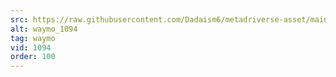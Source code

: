 ```yaml
---
src: https://raw.githubusercontent.com/Dadaism6/metadriverse-asset/main/script-waymo-output-newcompressed/waymo_1094.mp4
alt: waymo_1094
tag: waymo
vid: 1094
order: 100
---
```

